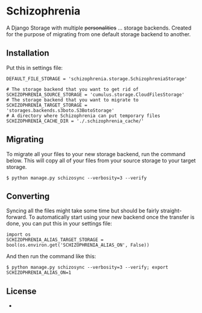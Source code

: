 Schizophrenia
=============

A Django Storage with multiple ~~personalities~~ … storage backends. Created for the
purpose of migrating from one default storage backend to another.

Installation
------------

Put this in settings file:
    
    DEFAULT_FILE_STORAGE = 'schizophrenia.storage.SchizophreniaStorage'
    
    # The storage backend that you want to get rid of
    SCHIZOPHRENIA_SOURCE_STORAGE = 'cumulus.storage.CloudFilesStorage'
    # The storage backend that you want to migrate to
    SCHIZOPHRENIA_TARGET_STORAGE = 'storages.backends.s3boto.S3BotoStorage'
    # A directory where Schizophrenia can put temporary files
    SCHIZOPHRENIA_CACHE_DIR = './.schizophrenia_cache/'
    
Migrating
---------

To migrate all your files to your new storage backend, run the command below. This will
copy all of your files from your source storage to your target storage.

    $ python manage.py schizosync --verbosity=3 --verify
    
Converting
----------

Syncing all the files might take some time but should be fairly straight-forward. To
automatically start using your new backend once the transfer is done, you can put this
in your settings file:
    
    import os
    SCHIZOPHRENIA_ALIAS_TARGET_STORAGE = bool(os.environ.get('SCHIZOPHRENIA_ALIAS_ON', False))
    
And then run the command like this:

    $ python manage.py schizosync --verbosity=3 --verify; export SCHIZOPHRENIA_ALIAS_ON=1

License
-------
-
